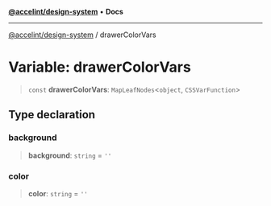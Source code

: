 [**@accelint/design-system**](../README.md) • **Docs**

***

[@accelint/design-system](../README.md) / drawerColorVars

# Variable: drawerColorVars

> `const` **drawerColorVars**: `MapLeafNodes`\<`object`, `CSSVarFunction`\>

## Type declaration

### background

> **background**: `string` = `''`

### color

> **color**: `string` = `''`
